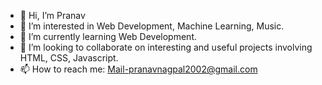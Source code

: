 - 👋 Hi, I’m Pranav
- 👀 I’m interested in Web Development, Machine Learning, Music. 
- 🌱 I’m currently learning Web Development.
- 💞️ I’m looking to collaborate on interesting and useful projects involving HTML, CSS, Javascript.
- 📫 How to reach me: Mail-pranavnagpal2002@gmail.com

<!---
kingpranav101/kingpranav101 is a ✨ special ✨ repository because its `README.md` (this file) appears on your GitHub profile.
You can click the Preview link to take a look at your changes.
--->
